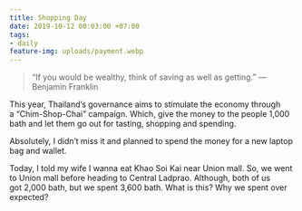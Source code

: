 ```yaml
---
title: Shopping Day
date: 2019-10-12 00:03:00 +07:00
tags:
- daily
feature-img: uploads/payment.webp
---
```


> “If you would be wealthy, think of saving as well as getting.” — Benjamin Franklin

This year, Thailand’s governance aims to stimulate the economy through a “Chim-Shop-Chai” campaign. Which, give the money to the people 1,000 bath and let them go out for tasting, shopping and spending.

Absolutely, I didn’t miss it and planned to spend the money for a new laptop bag and wallet.

Today, I told my wife I wanna eat Khao Soi Kai near Union mall. So, we went to Union mall before heading to Central Ladprao. Although, both of us got 2,000 bath, but we spent 3,600 bath. What is this? Why we spent over expected?